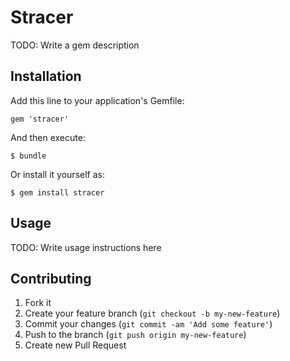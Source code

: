 # Stracer

TODO: Write a gem description

## Installation

Add this line to your application's Gemfile:

    gem 'stracer'

And then execute:

    $ bundle

Or install it yourself as:

    $ gem install stracer

## Usage

TODO: Write usage instructions here

## Contributing

1. Fork it
2. Create your feature branch (`git checkout -b my-new-feature`)
3. Commit your changes (`git commit -am 'Add some feature'`)
4. Push to the branch (`git push origin my-new-feature`)
5. Create new Pull Request
